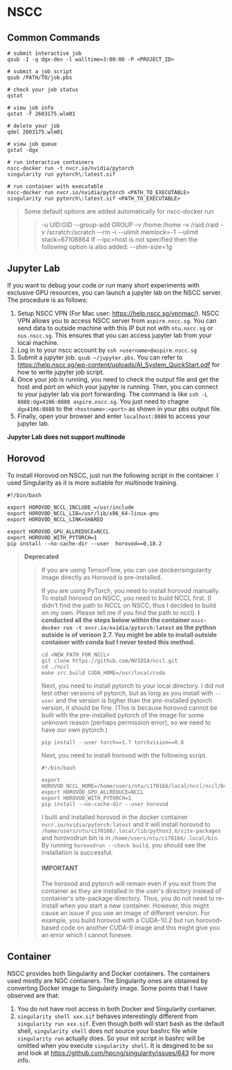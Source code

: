# NSCC

## Common Commands

```shell
# submit interactive job
qsub -I -q dgx-dev -l walltime=3:00:00 -P <PROJECT_ID>

# submit a job script
qsub /PATH/TO/job.pbs

# check your job status
qstat

# view job info
qstat -f 2603175.wlm01

# delete your job
qdel 2603175.wlm01

# view job queue
gstat -dgx

# run interactive containers
nscc-docker run -t nvcr.io/nvidia/pytorch
singularity run pytorch\:latest.sif

# run container with executable
nscc-docker run nvcr.io/nvidia/pytorch <PATH_TO_EXECUTABLE>
singularity run pytorch\:latest.sif <PATH_TO_EXECUTABLE>

```

> Some default options are added automatically for nscc-docker run
>
> > -u UID:GID --group-add GROUP –v /home:/home –v /raid:/raid -v /scratch:/scratch --rm –i --ulimit memlock=-1 --ulimit stack=67108864
> > If --ipc=host is not specified then the following option is also added: --shm-size=1g

## Jupyter Lab

If you want to debug your code or run many short experiments with exclusive GPU resources, you can launch a jupyter lab on the NSCC server. The procedure is as follows:

1. Setup NSCC VPN (For Mac user: https://help.nscc.sg/vpnmac/). NSCC VPN allows you to access NSCC server from `aspire.nscc.sg`. You can send data to outside machine with this IP but not with `ntu.nscc.sg` or `nus.nscc.sg`. This ensures that you can access jupyter lab from your local machine.
2. Log in to your nscc account by `ssh <username>@aspire.nscc.sg`
3. Submit a jupyter job. `qsub ~/jupyter.pbs`. You can refer to https://help.nscc.sg/wp-content/uploads/AI_System_QuickStart.pdf for how to write jupyter job script.
4. Once your job is running, you need to check the output file and get the host and port on which your jupyter is running. Then, you can connect to your jupyter lab via port forwarding. The command is like `ssh -L 8888:dgx4106:8888 aspire.nscc.sg`. You just need to chagne `dgx4106:8888` to the `<hostname>:<port>` as shown in your pbs output file.
5. Finally, open your browser and enter `localhost:8888` to access your jupyter lab.

**Jupyter Lab does not support multinode**

## Horovod

To install Horovod on NSCC, just run the following script in the container. I used Singularity as it is more sutiable for multinode training.

```shell
#!/bin/bash

export HOROVOD_NCCL_INCLUDE_=/usr/include
export HOROVOD_NCCL_LIB=/usr/lib/x86_64-linux-gnu
export HOROVOD_NCCL_LINK=SHARED

export HOROVOD_GPU_ALLREDUCE=NCCL
export HOROVOD_WITH_PYTORCH=1
pip install --no-cache-dir --user  horovod==0.18.2
```

> **Deprecated**
>
> > If you are using TensorFlow, you can use docker/singularity image directly as Horovod is pre-installed.
> >
> > If you are using PyTorch, you need to install horovod manually. To install horovod on NSCC, you need to build NCCL first. (I didn't find the path to NCCL on NSCC, thus I decided to build on my own. Please tell me if you find the path to nccl). **I conducted all the steps below within the container `nscc-docker run -t nvcr.io/nvidia/pytorch:latest` as the python outside is of verison 2.7. You might be able to install outside container with conda but I never tested this method.**
> >
> > ```shell
> > cd <NEW_PATH_FOR_NCCL>
> > git clone https://github.com/NVIDIA/nccl.git
> > cd ./nccl
> > make src.build CUDA_HOME=/usr/local/cuda
> > ```
> >
> > Next, you need to install pytorch to your local directory. I did not test other versions of pytorch, but as long as you install with `--user` and the version is higher than the pre-installed pytorch version, it should be fine. (This is because horovod cannot be built with the pre-installed pytorch of the image for some unknown reason (perhaps permission error), so we need to have our own pytorch.)
> >
> > ```shell
> > pip install --user torch==1.7 torchvision==0.8
> > ```
> >
> > Next, you need to install horovod with the following script.
> >
> > ```shell
> > #!/bin/bash
> >
> > export HOROVOD_NCCL_HOME=/home/users/ntu/c170166/local/nccl/nccl/build
> > export HOROVOD_GPU_ALLREDUCE=NCCL
> > export HOROVOD_WITH_PYTORCH=1
> > pip install --no-cache-dir --user horovod
> > ```
> >
> > I built and installed horovod in the docker container `nvcr.io/nvidia/pytorch:latest` and it will install horovod to `/home/users/ntu/c170166/.local/lib/python3.6/site-packages` and horovodrun bin is in `/home/users/ntu/c170166/.local/bin`. By running `horovodrun --check build`, you should see the installation is successful.
> >
> > #### IMPORTANT
> >
> > The horovod and pytorch will remain even if you exit from the container as they are installed in the user's directory instead of container's site-package directory. Thus, you do not need to re-install when you start a new container. However, this might cause an issue if you use an image of different version. For example, you build horovod with a CUDA-10.2 but run horovod-based code on another CUDA-9 image and this might give you an error which I cannot foresee.

## Container

NSCC provides both Singularity and Docker containers. The containers used mostly are NGC contianers. The Singularity ones are obtained by converting Docker image to Singularity image. Some points that I have observed are that:

1. You do not have root access in both Docker and Singularity container.
2. `singularity shell xxx.sif` behaves interestingly different from `singularity run xxx.sif`. Even though both will start bash as the default shell, `singularity shell` does not source your bashrc file while `singularity run` actually does. So your init script in bashrc will be omitted when you execute `singularity shell`. It is desgined to be so and look at https://github.com/hpcng/singularity/issues/643 for more info.
